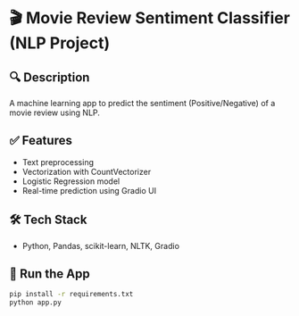 # 🎬 Movie Review Sentiment Classifier (NLP Project)

## 🔍 Description
A machine learning app to predict the sentiment (Positive/Negative) of a movie review using NLP.

## ✅ Features
- Text preprocessing
- Vectorization with CountVectorizer
- Logistic Regression model
- Real-time prediction using Gradio UI

## 🛠 Tech Stack
- Python, Pandas, scikit-learn, NLTK, Gradio

## 🚀 Run the App
```bash
pip install -r requirements.txt
python app.py
